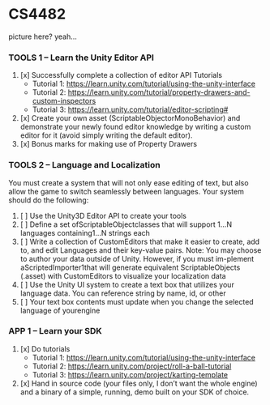# CS4482

picture here? yeah...

### TOOLS 1 – Learn the Unity Editor API

1. [x] Successfully complete a collection of editor API Tutorials
   - Tutorial 1: https://learn.unity.com/tutorial/using-the-unity-interface
   - Tutorial 2: https://learn.unity.com/tutorial/property-drawers-and-custom-inspectors
   - Tutorial 3: https://learn.unity.com/tutorial/editor-scripting#
2. [x] Create  your  own  asset  (ScriptableObjectorMonoBehavior)  and  demonstrate  your newly found editor knowledge by writing a custom editor for it (avoid simply writing the default editor).
3. [x] Bonus marks for making use of Property Drawers

### TOOLS 2 – Language and Localization

You must create a system that will not only ease editing of text, but also allow the game to switch seamlessly between languages.  Your system should do the following:
1. [ ] Use the Unity3D Editor API to create your tools
2. [ ] Define a set ofScriptableObjectclasses that will support 1...N languages containing1...N strings each
3. [ ] Write a collection of CustomEditors that make it easier to create, add to, and edit Languages and their key-value pairs. Note: You may choose to author your data outside of Unity. However, if you must im-plement aScriptedImporter1that will generate equivalent ScriptableObjects (.asset) with CustomEditors to visualize your localization data
4. [ ] Use the Unity UI system to create a text box that utilizes your language data. You can reference string by name, id, or other
5. [ ] Your text box contents must update when you change the selected language of yourengine

### APP 1 – Learn your SDK

1. [x] Do tutorials
   - Tutorial 1: https://learn.unity.com/tutorial/using-the-unity-interface
   - Tutorial 2: https://learn.unity.com/project/roll-a-ball-tutorial
   - Tutorial 3: https://learn.unity.com/project/karting-template
2. [x] Hand in source code (your files only, I don’t want the whole engine) and a binary of a simple, running, demo built on your SDK of choice.
